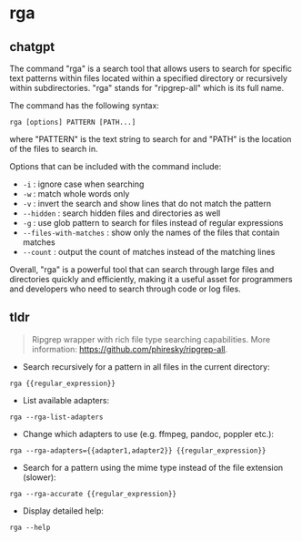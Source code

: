 # rga 
## chatgpt 
The command "rga" is a search tool that allows users to search for specific text patterns within files located within a specified directory or recursively within subdirectories. "rga" stands for "ripgrep-all" which is its full name.

The command has the following syntax: 

``` rga [options] PATTERN [PATH...] ```

where "PATTERN" is the text string to search for and "PATH" is the location of the files to search in. 

Options that can be included with the command include:
- `-i` : ignore case when searching
- `-w` : match whole words only
- `-v` : invert the search and show lines that do not match the pattern
- `--hidden` : search hidden files and directories as well
- `-g` : use glob pattern to search for files instead of regular expressions
- `--files-with-matches` : show only the names of the files that contain matches
- `--count` : output the count of matches instead of the matching lines

Overall, "rga" is a powerful tool that can search through large files and directories quickly and efficiently, making it a useful asset for programmers and developers who need to search through code or log files. 

## tldr 
 
> Ripgrep wrapper with rich file type searching capabilities.
> More information: <https://github.com/phiresky/ripgrep-all>.

- Search recursively for a pattern in all files in the current directory:

`rga {{regular_expression}}`

- List available adapters:

`rga --rga-list-adapters`

- Change which adapters to use (e.g. ffmpeg, pandoc, poppler etc.):

`rga --rga-adapters={{adapter1,adapter2}} {{regular_expression}}`

- Search for a pattern using the mime type instead of the file extension (slower):

`rga --rga-accurate {{regular_expression}}`

- Display detailed help:

`rga --help`
